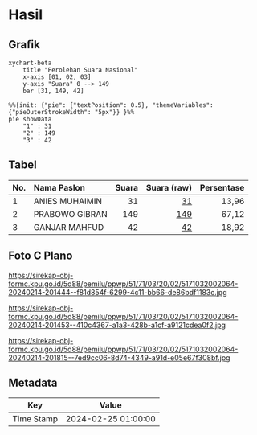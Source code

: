 # Hasil

## Grafik

```mermaid
xychart-beta
    title "Perolehan Suara Nasional"
    x-axis [01, 02, 03]
    y-axis "Suara" 0 --> 149
    bar [31, 149, 42]
```

```mermaid
%%{init: {"pie": {"textPosition": 0.5}, "themeVariables": {"pieOuterStrokeWidth": "5px"}} }%%
pie showData
    "1" : 31
    "2" : 149
    "3" : 42
```

## Tabel

| No. | Nama Paslon    | Suara | Suara (raw) | Persentase |
|:--- |:-------------- | -----:| -----------:| ----------:|
| 1   | ANIES MUHAIMIN | 31    | [31][p-1]   | 13,96      |
| 2   | PRABOWO GIBRAN | 149   | [149][p-2]  | 67,12      |
| 3   | GANJAR MAHFUD  | 42    | [42][p-3]   | 18,92      |


[p-1]: https://github.com/gigit-pemilu/pemilu-2024/blob/main/pilpres/hitung-suara/sub/51-bali/sub/71-kota-denpasar/sub/03-denpasar-barat/sub/2002-pemecutan-kelod/sub/064-tps/sub/paslon-1.txt
[p-2]: https://github.com/gigit-pemilu/pemilu-2024/blob/main/pilpres/hitung-suara/sub/51-bali/sub/71-kota-denpasar/sub/03-denpasar-barat/sub/2002-pemecutan-kelod/sub/064-tps/sub/paslon-2.txt
[p-3]: https://github.com/gigit-pemilu/pemilu-2024/blob/main/pilpres/hitung-suara/sub/51-bali/sub/71-kota-denpasar/sub/03-denpasar-barat/sub/2002-pemecutan-kelod/sub/064-tps/sub/paslon-3.txt

## Foto C Plano

https://sirekap-obj-formc.kpu.go.id/5d88/pemilu/ppwp/51/71/03/20/02/5171032002064-20240214-201444--f81d854f-6299-4c11-bb66-de86bdf1183c.jpg

https://sirekap-obj-formc.kpu.go.id/5d88/pemilu/ppwp/51/71/03/20/02/5171032002064-20240214-201453--410c4367-a1a3-428b-a1cf-a9121cdea0f2.jpg

https://sirekap-obj-formc.kpu.go.id/5d88/pemilu/ppwp/51/71/03/20/02/5171032002064-20240214-201815--7ed9cc06-8d74-4349-a91d-e05e67f308bf.jpg


## Metadata

| Key        | Value               |
| ---------- | ------------------- |
| Time Stamp | 2024-02-25 01:00:00 |



